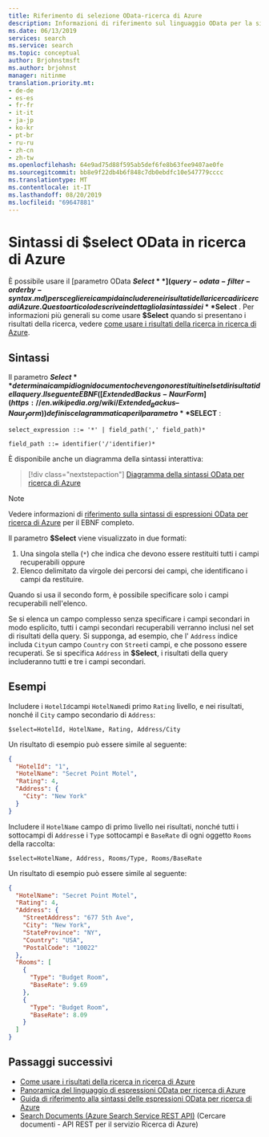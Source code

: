 ```yaml
---
title: Riferimento di selezione OData-ricerca di Azure
description: Informazioni di riferimento sul linguaggio OData per la sintassi SELECT nelle query di ricerca di Azure.
ms.date: 06/13/2019
services: search
ms.service: search
ms.topic: conceptual
author: Brjohnstmsft
ms.author: brjohnst
manager: nitinme
translation.priority.mt:
- de-de
- es-es
- fr-fr
- it-it
- ja-jp
- ko-kr
- pt-br
- ru-ru
- zh-cn
- zh-tw
ms.openlocfilehash: 64e9ad75d88f595ab5def6fe8b63fee9407ae0fe
ms.sourcegitcommit: bb8e9f22db4b6f848c7db0ebdfc10e547779cccc
ms.translationtype: MT
ms.contentlocale: it-IT
ms.lasthandoff: 08/20/2019
ms.locfileid: "69647881"
---
```

# <a name="odata-select-syntax-in-azure-search"></a>Sintassi di $select OData in ricerca di Azure

 È possibile usare il [parametro OData **$Select** ](query-odata-filter-orderby-syntax.md) per scegliere i campi da includere nei risultati della ricerca di ricerca di Azure. Questo articolo descrive in dettaglio la sintassi dei **$Select** . Per informazioni più generali su come usare **$Select** quando si presentano i risultati della ricerca, vedere [come usare i risultati della ricerca in ricerca di Azure](search-pagination-page-layout.md).

## <a name="syntax"></a>Sintassi

Il parametro **$Select** determina i campi di ogni documento che vengono restituiti nel set di risultati della query. Il seguente EBNF ([Extended Backus-Naur Form](https://en.wikipedia.org/wiki/Extended_Backus–Naur_form)) definisce la grammatica per il parametro **$SELECT** :

<!-- Upload this EBNF using https://bottlecaps.de/rr/ui to create a downloadable railroad diagram. -->

```
select_expression ::= '*' | field_path(',' field_path)*

field_path ::= identifier('/'identifier)*
```

È disponibile anche un diagramma della sintassi interattiva:

> [!div class="nextstepaction"]
> [Diagramma della sintassi OData per ricerca di Azure](https://azuresearch.github.io/odata-syntax-diagram/#select_expression)

> [!NOTE]
> Vedere informazioni di [riferimento sulla sintassi di espressioni OData per ricerca di Azure](search-query-odata-syntax-reference.md) per il EBNF completo.

Il parametro **$Select** viene visualizzato in due formati:

1. Una singola stella (`*`) che indica che devono essere restituiti tutti i campi recuperabili oppure
1. Elenco delimitato da virgole dei percorsi dei campi, che identificano i campi da restituire.

Quando si usa il secondo form, è possibile specificare solo i campi recuperabili nell'elenco.

Se si elenca un campo complesso senza specificare i campi secondari in modo esplicito, tutti i campi secondari recuperabili verranno inclusi nel set di risultati della query. Si supponga, ad esempio, che l' `Address` indice includa `City`un campo `Country` con `Street`i campi, e che possono essere recuperati. Se si specifica `Address` in **$Select**, i risultati della query includeranno tutti e tre i campi secondari.

## <a name="examples"></a>Esempi

Includere i `HotelId`campi `HotelName`di primo `Rating` livello, e nei risultati, nonché il `City` campo secondario di `Address`:

    $select=HotelId, HotelName, Rating, Address/City

Un risultato di esempio può essere simile al seguente:

```json
{
  "HotelId": "1",
  "HotelName": "Secret Point Motel",
  "Rating": 4,
  "Address": {
    "City": "New York"
  }
}
```

Includere il `HotelName` campo di primo livello nei risultati, nonché tutti i sottocampi di `Address`e i `Type` sottocampi e `BaseRate` di ogni oggetto `Rooms` della raccolta:

    $select=HotelName, Address, Rooms/Type, Rooms/BaseRate

Un risultato di esempio può essere simile al seguente:

```json
{
  "HotelName": "Secret Point Motel",
  "Rating": 4,
  "Address": {
    "StreetAddress": "677 5th Ave",
    "City": "New York",
    "StateProvince": "NY",
    "Country": "USA",
    "PostalCode": "10022"
  },
  "Rooms": [
    {
      "Type": "Budget Room",
      "BaseRate": 9.69
    },
    {
      "Type": "Budget Room",
      "BaseRate": 8.09
    }
  ]
}
```

## <a name="next-steps"></a>Passaggi successivi  

- [Come usare i risultati della ricerca in ricerca di Azure](search-pagination-page-layout.md)
- [Panoramica del linguaggio di espressioni OData per ricerca di Azure](query-odata-filter-orderby-syntax.md)
- [Guida di riferimento alla sintassi delle espressioni OData per ricerca di Azure](search-query-odata-syntax-reference.md)
- [Search Documents &#40;Azure Search Service REST API&#41;](https://docs.microsoft.com/rest/api/searchservice/Search-Documents) (Cercare documenti - API REST per il servizio Ricerca di Azure)

